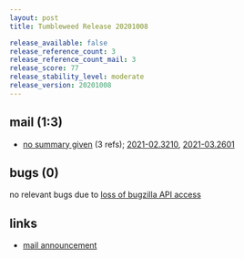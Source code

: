 ```yaml
---
layout: post
title: Tumbleweed Release 20201008

release_available: false
release_reference_count: 3
release_reference_count_mail: 3
release_score: 77
release_stability_level: moderate
release_version: 20201008
---
```


## mail (1:3)

- [no summary given](https://github.com/boombatower/tumbleweed-review/issues/10) (3 refs); [2021-02.3210](https://github.com/boombatower/tumbleweed-review/issues/10), [2021-03.2601](https://github.com/boombatower/tumbleweed-review/issues/10)

## bugs (0)

<!--more-->

no relevant bugs due to [loss of bugzilla API access](https://bugzilla.opensuse.org/show_bug.cgi?id=1157722)



## links

- [mail announcement](https://github.com/boombatower/tumbleweed-review/issues/10)

